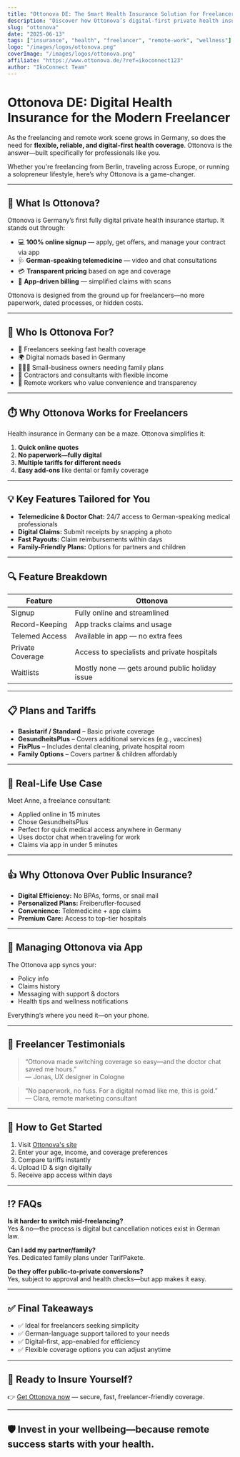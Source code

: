 ```yaml
---
title: "Ottonova DE: The Smart Health Insurance Solution for Freelancers & Remote Workers"
description: "Discover how Ottonova’s digital-first private health insurance empowers freelancers and remote workers in Germany with easy applications, telemedicine, and transparent coverage."
slug: "ottonova"
date: "2025-06-13"
tags: ["insurance", "health", "freelancer", "remote-work", "wellness"]
logo: "/images/logos/ottonova.png"
coverImage: "/images/logos/ottonova.png"
affiliate: "https://www.ottonova.de/?ref=ikoconnect123"
author: "IkoConnect Team"
---
```


# Ottonova DE: Digital Health Insurance for the Modern Freelancer  

As the freelancing and remote work scene grows in Germany, so does the need for **flexible, reliable, and digital-first health coverage**. Ottonova is the answer—built specifically for professionals like you.

Whether you're freelancing from Berlin, traveling across Europe, or running a solopreneur lifestyle, here’s why Ottonova is a game-changer.

---

## 🧩 What Is Ottonova?

Ottonova is Germany’s first fully digital private health insurance startup. It stands out through:

- 💻 **100% online signup** — apply, get offers, and manage your contract via app  
- 🩺 **German-speaking telemedicine** — video and chat consultations  
- 💳 **Transparent pricing** based on age and coverage  
- 📲 **App-driven billing** — simplified claims with scans

Ottonova is designed from the ground up for freelancers—no more paperwork, dated processes, or hidden costs.

---

## 🎯 Who Is Ottonova For?

- 💆 Freelancers seeking fast health coverage  
- 🌍 Digital nomads based in Germany  
- 👨‍👩‍👧 Small-business owners needing family plans  
- 💼 Contractors and consultants with flexible income  
- 🧘 Remote workers who value convenience and transparency

---

## ⏱️ Why Ottonova Works for Freelancers

Health insurance in Germany can be a maze. Ottonova simplifies it:

1. **Quick online quotes**  
2. **No paperwork—fully digital**  
3. **Multiple tariffs for different needs**  
4. **Easy add-ons** like dental or family coverage

---

## 💡 Key Features Tailored for You

- **Telemedicine & Doctor Chat:** 24/7 access to German-speaking medical professionals  
- **Digital Claims:** Submit receipts by snapping a photo  
- **Fast Payouts:** Claim reimbursements within days  
- **Family-Friendly Plans:** Options for partners and children

---

## 🔍 Feature Breakdown

| Feature              | Ottonova                                      |
|---------------------|------------------------------------------------|
| Signup              | Fully online and streamlined                   |
| Record-Keeping      | App tracks claims and usage                    |
| Telemed Access      | Available in app — no extra fees               |
| Private Coverage    | Access to specialists and private hospitals    |
| Waitlists           | Mostly none — gets around public holiday issue|

---

## 📋 Plans and Tariffs

- **Basistarif / Standard** – Basic private coverage  
- **GesundheitsPlus** – Covers additional services (e.g., vaccines)  
- **FixPlus** – Includes dental cleaning, private hospital room  
- **Family Options** – Covers partner & children affordably

---

## 📝 Real-Life Use Case

Meet Anne, a freelance consultant:
- Applied online in 15 minutes  
- Chose GesundheitsPlus  
- Perfect for quick medical access anywhere in Germany  
- Uses doctor chat when traveling for work  
- Claims via app in under 5 minutes

---

## 👍 Why Ottonova Over Public Insurance?

- **Digital Efficiency:** No BPAs, forms, or snail mail  
- **Personalized Plans:** Freiberufler-focused  
- **Convenience:** Telemedicine + app claims  
- **Premium Care:** Access to top-tier hospitals

---

## 🔄 Managing Ottonova via App

The Ottonova app syncs your:
- Policy info  
- Claims history  
- Messaging with support & doctors  
- Health tips and wellness notifications

Everything’s where you need it—on your phone.

---

## 💬 Freelancer Testimonials

> “Ottonova made switching coverage so easy—and the doctor chat saved me hours.”  
> — Jonas, UX designer in Cologne  

> “No paperwork, no fuss. For a digital nomad like me, this is gold.”  
> — Clara, remote marketing consultant  

---

## 🚀 How to Get Started

1. Visit [Ottonova's site](https://www.ottonova.de/?ref=ikoconnect123)  
2. Enter your age, income, and coverage preferences  
3. Compare tariffs instantly  
4. Upload ID & sign digitally  
5. Receive app access within days

---

## ⁉️ FAQs

**Is it harder to switch mid-freelancing?**  
Yes & no—the process is digital but cancellation notices exist in German law.

**Can I add my partner/family?**  
Yes. Dedicated family plans under TarifPakete.

**Do they offer public-to-private conversions?**  
Yes, subject to approval and health checks—but app makes it easy.

---

## ✅ Final Takeaways

- ✅ Ideal for freelancers seeking simplicity  
- ✅ German-language support tailored to your needs  
- ✅ Digital-first, app-enabled for efficiency  
- ✅ Flexible coverage options you can adjust anytime

---

## 🔗 Ready to Insure Yourself?

👉 [Get Ottonova now](https://www.ottonova.de/?ref=ikoconnect123) — secure, fast, freelancer-friendly coverage.

---

## 🛡️ Invest in your wellbeing—because remote success starts with your health.

